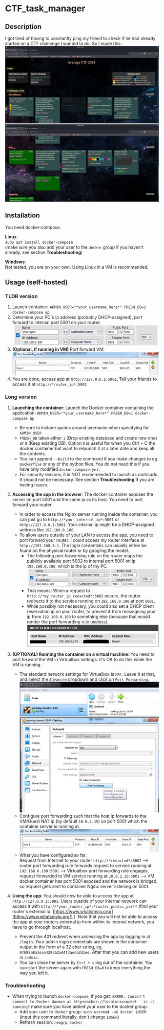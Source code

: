 # CTF_task_manager
## Description
I got tired of having to constantly ping my friend to check if he had already started on a CTF challenge I wanted to do. So I made this:  
![](https://github.com/Jonnen98cool/CTF_task_manager/blob/main/readme_helper/app_snapshot_v2_1.png)  
![](https://github.com/Jonnen98cool/CTF_task_manager/blob/main/readme_helper/app_snapshot_v2_2.png)

## Installation
You need docker-compose.

**Linux**:  
`sudo apt install docker-compose`  
(make sure you also add your user to the `docker` group if you haven't already, see section **Troubleshooting**)

**Windows**:  
Not tested, you are on your own. Using Linux in a VM is recommended.

## Usage (self-hosted)
### TLDR version
1. Launch container: `ADMIN_USER="*your_username_here*" FRESH_DB=1 docker-compose up`
2. Determine your PC's ip address (probably DHCP-assigned), port forward to internal port 5001 on your router: ![](https://github.com/Jonnen98cool/CTF_task_manager/blob/main/readme_helper/router_port_forwarding_rule.png)
3. **(Optional, if running in VM)** Port forward VM: ![](https://github.com/Jonnen98cool/CTF_task_manager/blob/main/readme_helper/virtualbox_port_forwarding_rule.png)
4. You are done, access app at `http://127.0.0.1:5001`, Tell your friends to access it at `http://*router_ip*:5002`

### Long version
1. **Launching the container**: Launch the Docker container containing the application: `ADMIN_USER="*your_username_here*" FRESH_DB=1 docker-compose up`
    - Be sure to include quotes around username when specifying for `ADMIN_USER`
    - `FRESH_DB` takes either `1` (Drop existing database and create new one) or `0` (Keep existing DB). Option `0` is useful for when you Ctrl + C the docker container but want to relaunch it at a later date and keep all the contents.
    - You can append `--build` to the command if you make changes to eg. `Dockerfile` or any of the python files. You do not need this if you have only modified `docker-compose.yml`.
    - For security reasons, it is NOT recommended to launch as root/sudo. It should not be necessary. See section **Troubleshooting** if you are having issues.

2. **Accessing the app in the browser**: The docker container exposes the server on port 5001 and the same ip as its host. You need to port forward your router.
    - In order to access the Nginx server running inside the container, you can just go to `http://*your_internal_ip*:5001` or `http://127.0.0.1:5001`. Your internal ip might be a DHCP-assigned address like `192.168.0.100`.
    - To allow users outside of your LAN to access the app, you need to port forward your router. I could access my router interface at `http://192.168.0.1`. The login credentials can usually either be found on the physical router or by googling the model.
      - The following port forwarding rule on the router maps the publicly available port 5002 to internal port 5001 on ip `192.168.0.100`, which is the ip of my PC. ![](https://github.com/Jonnen98cool/CTF_task_manager/blob/main/readme_helper/router_port_forwarding_rule.png)
      - That means: When a request to `http://*my_router_ip_redacted*:5002` occurs, the router redirects it to the service running on `192.168.0.100` at port `5001`.
      - While possibly not necessary, you could also set a DHCP client reservation ip on your router, to prevent it from reassigning your ip from `192.168.0.100` to something else (because that would render the port forwarding rule useless). ![](https://github.com/Jonnen98cool/CTF_task_manager/blob/main/readme_helper/router_dhcp_reservation.png)

3. **(OPTIONAL) Running the container on a virtual machine**: You need to port forward the VM in Virtualbox settings. It's OK to do this while the VM is running.
    - The standard network settings for Virtualbox is `NAT`. Leave it at that, and select the `Advanced` dropdown and click on `Port Forwarding`. ![](https://github.com/Jonnen98cool/CTF_task_manager/blob/main/readme_helper/virtualbox_port_forwarding.png)
    - Configure port forwarding such that the host ip forwards to the VM/Guest NAT ip (by default `10.0.2.15`) on port 5001 which the container server is running at. ![](https://github.com/Jonnen98cool/CTF_task_manager/blob/main/readme_helper/virtualbox_port_forwarding_rule.png)
    - What you have configured so far:  
    Request from Internet to your router `http://*redacted*:5002` --> router port forwarding rule forwards request to service running at `192.168.0.100:5001` --> Virtualbox port forwarding rule engages, request forwarded to VM service running at `10.0.2.15:5001` --> VM docker container has port 5001 exposed and the network is bridged, so request gets sent to container Nginx server listening on 5001.

4. **Using the app**: You should now be able to access the app at `http://127.0.0.1:5001`. Users outside of your internal network can access it with `http://*your_router_ip*:*router_public_port*` (find your router's external ip: [https://www.whatsmyip.org/](https://www.whatsmyip.org/) ). Note that you will not be able to access the app at your routers external ip from within its internal network, you have to go through localhost. 
    - Prevent the 401 redirect when accessing the app by logging in at `/login`. Your admin login credentials are shown in the container output in the form of a 32 char string, eg. `07b92a8a1eaa4297b2ad4f3aeda2d1ee`. After that you can add new users in `/admin`.
    - You can close the server by `Ctrl + c`:ing out of the container. You can start the server again with `FRESH_DB=0` to keep everything the way you left it.
  
### Troubleshooting
- When trying to launch `docker-compose`, if you get: `ERROR: Couldn't connect to Docker daemon at http+docker://localunixsocket - is it running?` make sure you have added your user to the docker group:
    - Add your user to `docker` group: `sudo usermod -aG docker $USER` (input this command literally, don't change `$USER`) 
    - Refresh session: `newgrp docker` 
